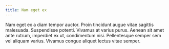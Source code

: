 ```yaml
---
title: Nam eget ex
---
```


Nam eget ex a diam tempor auctor. Proin tincidunt augue vitae sagittis malesuada. Suspendisse potenti. Vivamus at varius purus. Aenean sit amet ante rutrum, imperdiet ex ut, condimentum nisi. Pellentesque semper sem vel aliquam varius. Vivamus congue aliquet lectus vitae semper.
